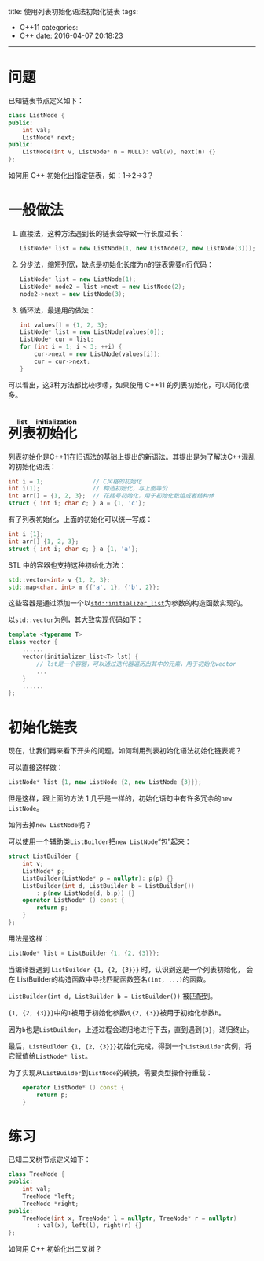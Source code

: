 title: 使用列表初始化语法初始化链表
tags:
  - C++11
categories:
  - C++
date: 2016-04-07 20:18:23
---

# 问题

已知链表节点定义如下：

```cpp
class ListNode {
public:
    int val;
    ListNode* next;
public:
    ListNode(int v, ListNode* n = NULL): val(v), next(n) {}
};
```

如何用 C++ 初始化出指定链表，如：1->2->3？

# 一般做法

1. 直接法，这种方法遇到长的链表会导致一行长度过长：
    ```cpp
    ListNode* list = new ListNode(1, new ListNode(2, new ListNode(3)));
    ```
2. 分步法，缩短列宽，缺点是初始化长度为n的链表需要n行代码：
    ```cpp
    ListNode* list = new ListNode(1);
    ListNode* node2 = list->next = new ListNode(2);
    node2->next = new ListNode(3);
    ```
2. 循环法，最通用的做法：
    ```cpp
    int values[] = {1, 2, 3};
    ListNode* list = new ListNode(values[0]);
    ListNode* cur = list;
    for (int i = 1; i < 3; ++i) {
        cur->next = new ListNode(values[i]);
        cur = cur->next;
    }
    ```

可以看出，这3种方法都比较啰嗦，如果使用 C++11 的列表初始化，可以简化很多。

# <ruby>列表<rt>list </rt></ruby><ruby>初始化<rt>initialization</rt></ruby>

[列表初始化](http://en.cppreference.com/w/cpp/language/list_initialization)是C++11在旧语法的基础上提出的新语法。其提出是为了解决C++混乱的初始化语法：

```cpp
int i = 1;              // C风格的初始化
int i(1);               // 构造初始化，与上面等价
int arr[] = {1, 2, 3};  // 花括号初始化，用于初始化数组或者结构体
struct { int i; char c; } a = {1, 'c'};
```

有了列表初始化，上面的初始化可以统一写成：

```cpp
int i {1};
int arr[] {1, 2, 3};
struct { int i; char c; } a {1, 'a'};
```

STL 中的容器也支持这种初始化方法：

```cpp
std::vector<int> v {1, 2, 3};
std::map<char, int> m {{'a', 1}, {'b', 2}};
```

这些容器是通过添加一个以[`std::initializer_list`](http://en.cppreference.com/w/cpp/utility/initializer_list)为参数的构造函数实现的。

以`std::vector`为例，其大致实现代码如下：

```cpp
template <typename T>
class vector {
    ......
    vector(initializer_list<T> lst) {
        // lst是一个容器，可以通过迭代器遍历出其中的元素，用于初始化vector
        ...
    }
    ......
};
```

# 初始化链表

现在，让我们再来看下开头的问题。如何利用列表初始化语法初始化链表呢？

可以直接这样做：

```cpp
ListNode* list {1, new ListNode {2, new ListNode {3}}};
```

但是这样，跟上面的方法 1 几乎是一样的，初始化语句中有许多冗余的`new ListNode`。

如何去掉`new ListNode`呢？

可以使用一个辅助类`ListBuilder`把`new ListNode`“包”起来：

```cpp
struct ListBuilder {
    int v;
    ListNode* p;
    ListBuilder(ListNode* p = nullptr): p(p) {}
    ListBuilder(int d, ListBuilder b = ListBuilder())
        : p(new ListNode(d, b.p)) {}
    operator ListNode* () const {
        return p;
    }
};
```

用法是这样：
```cpp
ListNode* list = ListBuilder {1, {2, {3}}};
```

当编译器遇到 `ListBuilder {1, {2, {3}}}` 时，认识到这是一个列表初始化，
会在 ListBuilder的构造函数中寻找匹配函数签名`(int, ...)`的函数。

`ListBuilder(int d, ListBuilder b = ListBuilder())` 被匹配到。

`{1, {2, {3}}}`中的`1`被用于初始化参数`d`,`{2, {3}}`被用于初始化参数`b`。

因为`b`也是`ListBuilder`，上述过程会递归地进行下去，直到遇到`{3}`，递归终止。

最后，`ListBuilder {1, {2, {3}}}`初始化完成，得到一个`ListBuilder`实例，将它赋值给`ListNode* list`。

为了实现从`ListBuilder`到`ListNode`的转换，需要类型操作符重载：

```cpp
    operator ListNode* () const {
        return p;
    }
```

# 练习

已知二叉树节点定义如下：

```cpp
class TreeNode {
public:
    int val;
    TreeNode *left;
    TreeNode *right;
public:
    TreeNode(int x, TreeNode* l = nullptr, TreeNode* r = nullptr)
        : val(x), left(l), right(r) {}
};
```

如何用 C++ 初始化出二叉树？

